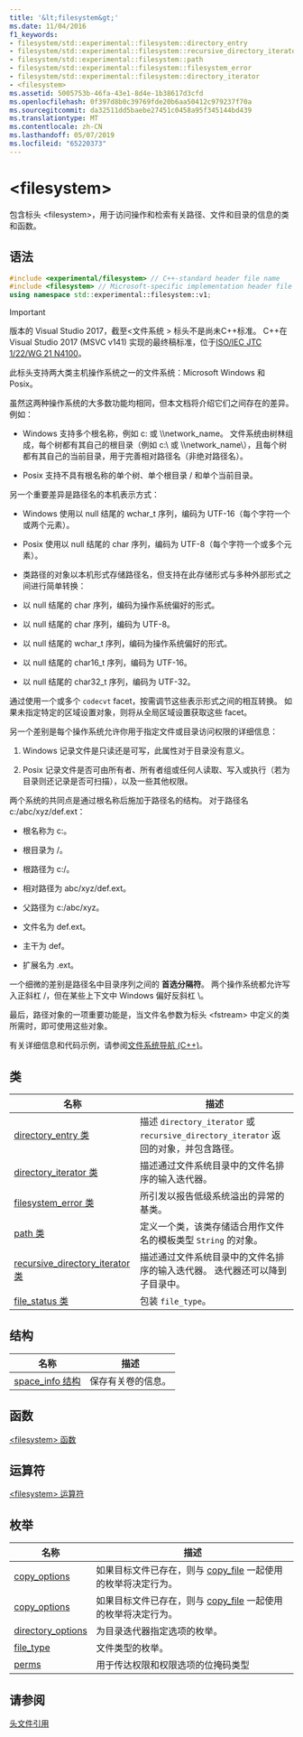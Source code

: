 ```yaml
---
title: '&lt;filesystem&gt;'
ms.date: 11/04/2016
f1_keywords:
- filesystem/std::experimental::filesystem::directory_entry
- filesystem/std::experimental::filesystem::recursive_directory_iterator
- filesystem/std::experimental::filesystem::path
- filesystem/std::experimental::filesystem::filesystem_error
- filesystem/std::experimental::filesystem::directory_iterator
- <filesystem>
ms.assetid: 5005753b-46fa-43e1-8d4e-1b38617d3cfd
ms.openlocfilehash: 0f397d8b0c39769fde20b6aa50412c979237f70a
ms.sourcegitcommit: da32511dd5baebe27451c0458a95f345144bd439
ms.translationtype: MT
ms.contentlocale: zh-CN
ms.lasthandoff: 05/07/2019
ms.locfileid: "65220373"
---
```

# <a name="ltfilesystemgt"></a>&lt;filesystem&gt;

包含标头 &lt;filesystem>，用于访问操作和检索有关路径、文件和目录的信息的类和函数。

## <a name="syntax"></a>语法

```cpp
#include <experimental/filesystem> // C++-standard header file name
#include <filesystem> // Microsoft-specific implementation header file name
using namespace std::experimental::filesystem::v1;
```

> [!IMPORTANT]
> 版本的 Visual Studio 2017，截至\<文件系统 > 标头不是尚未C++标准。 C++在 Visual Studio 2017 (MSVC v141) 实现的最终稿标准，位于[ISO/IEC JTC 1/22/WG 21 N4100](http://www.open-std.org/jtc1/sc22/wg21/docs/papers/2014/n4100.pdf)。

此标头支持两大类主机操作系统之一的文件系统：Microsoft Windows 和 Posix。

虽然这两种操作系统的大多数功能均相同，但本文档将介绍它们之间存在的差异。 例如：

- Windows 支持多个根名称，例如 c: 或 \\\network_name。 文件系统由树林组成，每个树都有其自己的根目录（例如 c:\ 或 \\\\network_name\\），且每个树都有其自己的当前目录，用于完善相对路径名（非绝对路径名）。

- Posix 支持不具有根名称的单个树、单个根目录 / 和单个当前目录。

另一个重要差异是路径名的本机表示方式：

- Windows 使用以 null 结尾的 wchar_t 序列，编码为 UTF-16（每个字符一个或两个元素）。

- Posix 使用以 null 结尾的 char 序列，编码为 UTF-8（每个字符一个或多个元素）。

- 类路径的对象以本机形式存储路径名，但支持在此存储形式与多种外部形式之间进行简单转换：

- 以 null 结尾的 char 序列，编码为操作系统偏好的形式。

- 以 null 结尾的 char 序列，编码为 UTF-8。

- 以 null 结尾的 wchar_t 序列，编码为操作系统偏好的形式。

- 以 null 结尾的 char16_t 序列，编码为 UTF-16。

- 以 null 结尾的 char32_t 序列，编码为 UTF-32。

通过使用一个或多个 `codecvt` facet，按需调节这些表示形式之间的相互转换。 如果未指定特定的区域设置对象，则将从全局区域设置获取这些 facet。

另一个差别是每个操作系统允许你用于指定文件或目录访问权限的详细信息：

1. Windows 记录文件是只读还是可写，此属性对于目录没有意义。

1. Posix 记录文件是否可由所有者、所有者组或任何人读取、写入或执行（若为目录则还记录是否可扫描），以及一些其他权限。

两个系统的共同点是通过根名称后施加于路径名的结构。 对于路径名 c:/abc/xyz/def.ext：

- 根名称为 c:。

- 根目录为 /。

- 根路径为 c:/。

- 相对路径为 abc/xyz/def.ext。

- 父路径为 c:/abc/xyz。

- 文件名为 def.ext。

- 主干为 def。

- 扩展名为 .ext。

一个细微的差别是路径名中目录序列之间的 **首选分隔符**。 两个操作系统都允许写入正斜杠 /，但在某些上下文中 Windows 偏好反斜杠 \\。

最后，路径对象的一项重要功能是，当文件名参数为标头 \<fstream> 中定义的类所需时，即可使用这些对象。

有关详细信息和代码示例，请参阅[文件系统导航 (C++)](../standard-library/file-system-navigation.md)。

## <a name="classes"></a>类

|名称|描述|
|----------|-----------------|
|[directory_entry 类](../standard-library/directory-entry-class.md)|描述 `directory_iterator` 或 `recursive_directory_iterator` 返回的对象，并包含路径。|
|[directory_iterator 类](../standard-library/directory-iterator-class.md)|描述通过文件系统目录中的文件名排序的输入迭代器。|
|[filesystem_error 类](../standard-library/filesystem-error-class.md)|所引发以报告低级系统溢出的异常的基类。|
|[path 类](../standard-library/path-class.md)|定义一个类，该类存储适合用作文件名的模板类型 `String` 的对象。|
|[recursive_directory_iterator 类](../standard-library/recursive-directory-iterator-class.md)|描述通过文件系统目录中的文件名排序的输入迭代器。 迭代器还可以降到子目录中。|
|[file_status 类](../standard-library/file-status-class.md)|包装 `file_type`。|

## <a name="structs"></a>结构

|名称|描述|
|----------|-----------------|
|[space_info 结构](../standard-library/space-info-structure.md)|保存有关卷的信息。|

## <a name="functions"></a>函数

[\<filesystem> 函数](../standard-library/filesystem-functions.md)

## <a name="operators"></a>运算符

[\<filesystem> 运算符](../standard-library/filesystem-operators.md)

## <a name="enumerations"></a>枚举

|名称|描述|
|----------|-----------------|
|[copy_options](../standard-library/filesystem-enumerations.md#copy_options)|如果目标文件已存在，则与 [copy_file](../standard-library/filesystem-functions.md#copy_file) 一起使用的枚举将决定行为。|
|[copy_options](../standard-library/filesystem-enumerations.md#copy_options)|如果目标文件已存在，则与 [copy_file](../standard-library/filesystem-functions.md#copy_file) 一起使用的枚举将决定行为。|
|[directory_options](../standard-library/filesystem-enumerations.md#directory_options)|为目录迭代器指定选项的枚举。|
|[file_type](../standard-library/filesystem-enumerations.md#file_type)|文件类型的枚举。|
|[perms](../standard-library/filesystem-enumerations.md#perms)|用于传达权限和权限选项的位掩码类型|

## <a name="see-also"></a>请参阅

[头文件引用](../standard-library/cpp-standard-library-header-files.md)<br/>

